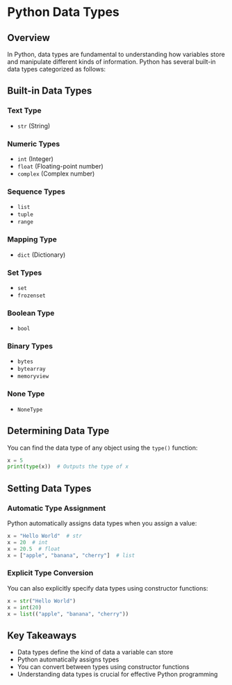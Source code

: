 # Python Data Types

## Overview

In Python, data types are fundamental to understanding how variables store and manipulate different kinds of information. Python has several built-in data types categorized as follows:

## Built-in Data Types

### Text Type
- `str` (String)

### Numeric Types
- `int` (Integer)
- `float` (Floating-point number)
- `complex` (Complex number)

### Sequence Types
- `list`
- `tuple`
- `range`

### Mapping Type
- `dict` (Dictionary)

### Set Types
- `set`
- `frozenset`

### Boolean Type
- `bool`

### Binary Types
- `bytes`
- `bytearray`
- `memoryview`

### None Type
- `NoneType`

## Determining Data Type

You can find the data type of any object using the `type()` function:

```python
x = 5
print(type(x))  # Outputs the type of x
```

## Setting Data Types

### Automatic Type Assignment
Python automatically assigns data types when you assign a value:

```python
x = "Hello World"  # str
x = 20  # int
x = 20.5  # float
x = ["apple", "banana", "cherry"]  # list
```

### Explicit Type Conversion
You can also explicitly specify data types using constructor functions:

```python
x = str("Hello World")
x = int(20)
x = list(("apple", "banana", "cherry"))
```

## Key Takeaways
- Data types define the kind of data a variable can store
- Python automatically assigns types
- You can convert between types using constructor functions
- Understanding data types is crucial for effective Python programming